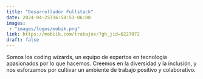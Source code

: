 ```yaml
---
title: "Desarrollador Fullstack"
date: 2024-04-25T16:58:53-06:00
images: 
 - "images/logos/mobik.png"
link: https://mobiik.com/trabajos/?gh_jid=6227072
draft: false
---
```


Somos los coding wizards, un equipo de expertos en tecnología apasionados por lo que hacemos. Creemos en la diversidad y la inclusión, y nos esforzamos por cultivar un ambiente de trabajo positivo y colaborativo.

